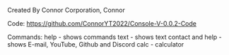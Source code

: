 Created By Connor Corporation, Connor

Code: https://github.com/ConnorYT2022/Console-V-0.0.2-Code

Commands:
help - shows commands
text - shows text
contact and help - shows E-mail, YouTube, Github and Discord
calc - calculator
